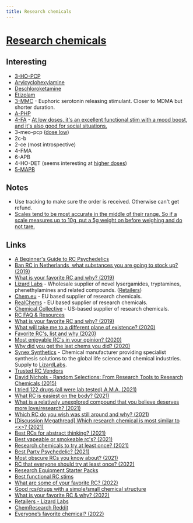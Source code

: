 ```yaml
---
title: Research chemicals
---
```


# [Research chemicals](https://psychonautwiki.org/w/index.php?title=Research_chemicals)

## Interesting

- [3-HO-PCP](https://psychonautwiki.org/wiki/3-HO-PCP)
- [Arylcyclohexylamine](https://psychonautwiki.org/wiki/Arylcyclohexylamine)
- [Deschloroketamine](https://psychonautwiki.org/w/index.php?title=Deschloroketamine)
- [Etizolam](https://psychonautwiki.org/wiki/Etizolam)
- [3-MMC](https://psychonautwiki.org/wiki/3-MMC) - Euphoric serotonin releasing stimulant. Closer to MDMA but shorter duration.
- [A-PHP](https://psychonautwiki.org/w/index.php?title=A-PHP)
- [4-FA](https://psychonautwiki.org/wiki/4-FA) - [At low doses, it's an excellent functional stim with a mood boost, and it's also good for social situations.](https://www.reddit.com/r/researchchemicals/comments/7qvxmn/in_your_opinion_name_some_of_the_best_chemicals/)
- 3-meo-pcp ([dose low](https://reddit.com/r/researchchemicals/comments/bes0sd/_/el8tr5p/?context=1))
- 2c-b
- 2-ce (most introspective)
- 4-FMA
- 6-APB
- 4-HO-DET (seems interesting at [higher doses](https://www.reddit.com/r/researchchemicals/comments/bippwv/4sub_tryptamine_intensity_ranking/))
- [5-MAPB](https://psychonautwiki.org/wiki/5-MAPB)

## Notes

- Use tracking to make sure the order is received. Otherwise can't get refund.
- [Scales tend to be most accurate in the middle of their range. So if a scale measures up to 10g, put a 5g weight on before weighing and do not tare.](https://www.reddit.com/r/researchchemicals/comments/jysobq/handy_tip_for_cheap_scales/)

## Links

- [A Beginner's Guide to RC Psychedelics](https://www.reddit.com/r/researchchemicals/comments/7qep7b/a_beginners_guide_to_rc_psychedelics/)
- [Ban RC in Netherlands, what substances you are going to stock up? (2019)](https://www.reddit.com/r/researchchemicals/comments/bhxh6o/ban_rc_in_netherlands_what_substances_you_are/)
- [What is your favorite RC and why? (2019)](https://www.reddit.com/r/researchchemicals/comments/cf4431/what_is_your_favorite_rc_and_why/)
- [Lizard Labs](https://lizardlabs.eu/) - Wholesale supplier of novel lysergamides, tryptamines, phenethylamines and related compounds. ([Retailers](https://lizardlabs.eu/retailers/))
- [Chem.eu](https://www.chem.eu/) - EU based supplier of research chemicals.
- [RealChems](https://realchems.net/) - EU based supplier of research chemicals.
- [Chemical Collective](https://chemical-collective.com/) - US-based supplier of research chemicals.
- [RC FAQ & Resources](https://www.reddit.com/r/researchchemicals/comments/dchpr0/faq_resources/)
- [What is your favorite RC and why? (2019)](https://www.reddit.com/r/researchchemicals/comments/ec7qwt/what_is_your_favorite_rc_and_why/)
- [What will take me to a different plane of existence? (2020)](https://www.reddit.com/r/researchchemicals/comments/fh15ex/what_will_take_me_to_a_different_plane_of/)
- [Favorite RC's, list and why (2020)](https://www.reddit.com/r/researchchemicals/comments/if103b/favorite_rcs_list_and_why_and_go/)
- [Most enjoyable RC's in your opinion? (2020)](https://www.reddit.com/r/researchchemicals/comments/ip4js0/most_enjoyable_rcs_in_your_opinion/)
- [Why did you get the last chems you did? (2020)](https://www.reddit.com/r/researchchemicals/comments/irh069/why_did_you_get_the_last_chems_you_did/)
- [Synex Synthetics](https://www.synexsynthetics.com/) - Chemical manufacturer providing specialist synthesis solutions to the global life science and chemical industries. Supply to [LizardLabs](https://lizardlabs.eu/).
- [Trusted RC Vendors](https://buy.research-chemicals.online/)
- [David Nichols - Random Selections: From Research Tools to Research Chemicals (2015)](https://www.youtube.com/watch?v=iiYaFP6iQGg)
- [I tried 122 drugs (all were lab tested) A.M.A. (2021)](https://www.reddit.com/r/researchchemicals/comments/mg03w7/i_tried_122_drugs_all_were_lab_tested_ama/)
- [What RC is easiest on the body? (2021)](https://www.reddit.com/r/researchchemicals/comments/nt0h0x/what_rc_is_easiest_on_the_body/)
- [What is a relatively unexplored compound that you believe deserves more love/research? (2021)](https://www.reddit.com/r/researchchemicals/comments/p58biz/what_is_a_relatively_unexplored_compound_that_you/)
- [Which RC do you wish was still around and why? (2021)](https://www.reddit.com/r/researchchemicals/comments/pnhj19/which_rc_do_you_wish_was_still_around_and_why/)
- [[Discussion Megathread] Which research chemical is most similar to <x\>? (2021)](https://www.reddit.com/r/researchchemicals/comments/py4m1a/discussion_megathread_which_research_chemical_is/)
- [Best RCs for abstract thinking? (2021)](https://www.reddit.com/r/researchchemicals/comments/q26e4t/best_rcs_for_abstract_thinking/)
- [Best vapeable or smokeable rc's? (2021)](https://www.reddit.com/r/researchchemicals/comments/q6w42s/best_vapeable_or_smokeable_rcs/)
- [Research chemicals to try at least once? (2021)](https://www.reddit.com/r/researchchemicals/comments/qepnro/what_are_some_research_chemicals_to_try_at_least/)
- [Best Party Psychedelic? (2021)](https://www.reddit.com/r/researchchemicals/comments/qpsy4e/best_party_psychedelic/)
- [Most obscure RCs you know about? (2021)](https://www.reddit.com/r/researchchemicals/comments/rh903q/what_are_the_most_obscure_rcs_you_know_about/)
- [RC that everyone should try at least once? (2022)](https://www.reddit.com/r/researchchemicals/comments/srv4ih/whats_an_rc_that_everyone_should_try_at_least_once/)
- [Research Equipment Starter Packs](https://www.reddit.com/r/researchchemicals/comments/sust0u/research_equipment_starter_packs_v2/)
- [Best functional RC stims](https://www.reddit.com/r/researchchemicals/comments/thmodp/best_functional_rc_stim/)
- [What are some of your favorite RC? (2022)](https://www.reddit.com/r/researchchemicals/comments/u4myz1/what_are_some_of_your_favourite_rc/)
- [Good rcs/drugs with a simple/small chemical structure](https://www.reddit.com/r/researchchemicals/comments/u7txak/any_good_rcsdrugs_with_a_simplesmall_chemical/)
- [What is your favorite RC & why? (2022)](https://www.reddit.com/r/researchchemicals/comments/unw8dj/what_is_your_favorite_rc_why/)
- [Retailers - Lizard Labs](https://lizardlabs.eu/retailers/)
- [ChemResearch Reddit](https://www.reddit.com/r/ChemResearch/)
- [Everyone’s favorite chemical? (2022)](https://www.reddit.com/r/researchchemicals/comments/ur3doy/everyones_favorite_chemical/)